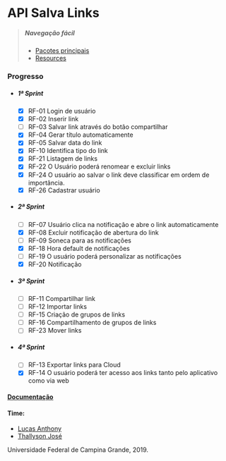 # API Salva Links

>##### Navegação fácil
   >* [Pacotes principais](https://github.com/thallysonjsa/salvalinks-api/tree/master/src/main/java/com/salvalinks)
   >* [Resources](https://github.com/thallysonjsa/salvalinks-api/tree/master/src/main/resources)

   ### Progresso

* ##### 1ª Sprint
    - [x] RF-01 Login de usuário
    - [x] RF-02 Inserir link
    - [ ] RF-03 Salvar link através do botão compartilhar
    - [x] RF-04 Gerar título automaticamente
    - [x] RF-05 Salvar data do link
    - [x] RF-10 Identifica tipo do link
    - [x] RF-21 Listagem de links
    - [x] RF-22 O Usuário poderá renomear e excluir links
    - [x] RF-24 O usuário ao salvar o link deve classificar em ordem de importância.
    - [x] RF-26 Cadastrar usuário
    
 * ##### 2ª Sprint
    - [ ] RF-07 Usuário clica na notificação e abre o link automaticamente
    - [x] RF-08 Excluir notificação de abertura do link
    - [ ] RF-09 Soneca para as notificações
    - [x] RF-18 Hora default de notificações
    - [ ] RF-19 O usuário poderá personalizar as notificações
    - [x] RF-20 Notificação
    
 * ##### 3ª Sprint
    - [ ] RF-11 Compartilhar link
    - [ ] RF-12 Importar links
    - [ ] RF-15 Criação de grupos de links
    - [ ] RF-16 Compartilhamento de grupos de links
    - [ ] RF-23 Mover links
    
 * ##### 4ª Sprint
    - [ ] RF-13 Exportar links para Cloud
    - [x] RF-14 O usuário poderá ter acesso aos links tanto pelo aplicativo como via web

#### [Documentação](https://docs.google.com/document/d/10MdaEpUeQzgxRep7v_oG9NmGlCmNqujAF_s_RrpKkWk/)

#### Time:
* [Lucas Anthony](https://github.com/lucasanthony)
* [Thallyson José](https://github.com/thallysonjsa)

Universidade Federal de Campina Grande, 2019.
